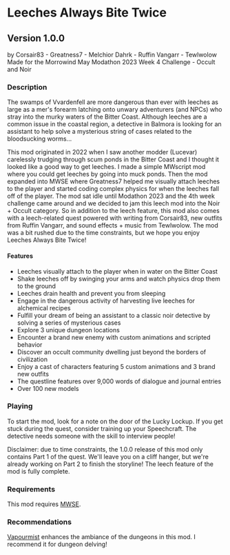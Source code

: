 # Leeches Always Bite Twice
## Version 1.0.0

by Corsair83 - Greatness7 - Melchior Dahrk - Ruffin Vangarr - Tewlwolow
Made for the Morrowind May Modathon 2023
Week 4 Challenge - Occult and Noir

### Description
The swamps of Vvardenfell are more dangerous than ever with leeches as large as a mer's forearm latching onto unwary adventurers (and NPCs) who stray into the murky waters of the Bitter Coast. Although leeches are a common issue in the coastal region, a detective in Balmora is looking for an assistant to help solve a mysterious string of cases related to the bloodsucking worms...

This mod originated in 2022 when I saw another modder (Lucevar) carelessly trudging through scum ponds in the Bitter Coast and I thought it looked like a good way to get leeches. I made a simple MWscript mod where you could get leeches by going into muck ponds. Then the mod expanded into MWSE where Greatness7 helped me visually attach leeches to the player and started coding complex physics for when the leeches fall off of the player. The mod sat idle until Modathon 2023 and the 4th week challenge came around and we decided to jam this leech mod into the Noir + Occult category. So in addition to the leech feature, this mod also comes with a leech-related quest powered with writing from Corsair83, new outfits from Ruffin Vangarr, and sound effects + music from Tewlwolow. The mod was a bit rushed due to the time constraints, but we hope you enjoy Leeches Always Bite Twice!

#### Features
* Leeches visually attach to the player when in water on the Bitter Coast
* Shake leeches off by swinging your arms and watch physics drop them to the ground
* Leeches drain health and prevent you from sleeping
* Engage in the dangerous activity of harvesting live leeches for alchemical recipes
* Fulfill your dream of being an assistant to a classic noir detective by solving a series of mysterious cases
* Explore 3 unique dungeon locations
* Encounter a brand new enemy with custom animations and scripted behavior
* Discover an occult community dwelling just beyond the borders of civilization
* Enjoy a cast of characters featuring 5 custom animations and 3 brand new outfits
* The questline features over 9,000 words of dialogue and journal entries
* Over 100 new models

### Playing
To start the mod, look for a note on the door of the Lucky Lockup. If you get stuck during the quest, consider training up your Speechcraft. The detective needs someone with the skill to interview people!

Disclaimer: due to time constraints, the 1.0.0 release of this mod only contains Part 1 of the quest. We'll leave you on a cliff hanger, but we're already working on Part 2 to finish the storyline! The leech feature of the mod is fully complete.

### Requirements
This mod requires [MWSE](https://www.nexusmods.com/morrowind/mods/41102).

### Recommendations
[Vapourmist](https://www.nexusmods.com/morrowind/mods/50517) enhances the ambiance of the dungeons in this mod. I recommend it for dungeon delving!
